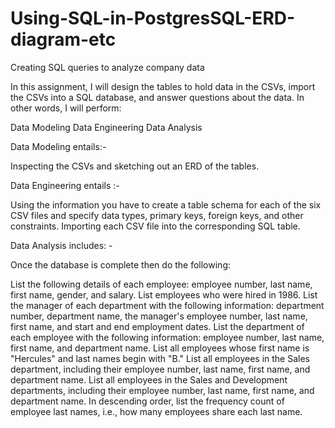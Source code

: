 # Using-SQL-in-PostgresSQL-ERD-diagram-etc
Creating SQL queries to analyze company data

In this assignment, I will design the tables to hold data in the CSVs, import the CSVs into a SQL database, and answer questions about the data. In other words, I will perform:


Data Modeling
Data Engineering
Data Analysis

Data Modeling entails:-

Inspecting the CSVs and sketching out an ERD of the tables. 


Data Engineering entails :-


Using the information you have to create a table schema for each of the six CSV files and specify data types, primary keys, foreign keys, and other constraints.
Importing each CSV file into the corresponding SQL table.

Data Analysis includes: -

Once the database is complete then do the following:


List the following details of each employee: employee number, last name, first name, gender, and salary.
List employees who were hired in 1986.
List the manager of each department with the following information: department number, department name, the manager's employee number, last name, first name, and start and end employment dates.
List the department of each employee with the following information: employee number, last name, first name, and department name.
List all employees whose first name is "Hercules" and last names begin with "B."
List all employees in the Sales department, including their employee number, last name, first name, and department name.
List all employees in the Sales and Development departments, including their employee number, last name, first name, and department name.
In descending order, list the frequency count of employee last names, i.e., how many employees share each last name.

